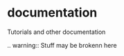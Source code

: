 documentation
=============

Tutorials and other documentation

.. warning::
  Stuff may be brokenn here
